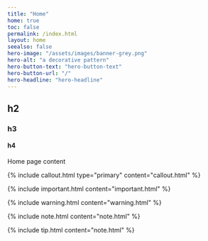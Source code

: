 ```yaml
---
title: "Home"
home: true
toc: false
permalink: /index.html
layout: home
seealso: false
hero-image: "/assets/images/banner-grey.png"
hero-alt: "a decorative pattern"
hero-button-text: "hero-button-text"
hero-button-url: "/"
hero-headline: "hero-headline"
---
```


## h2

### h3

#### h4

Home page content


{% include callout.html type="primary" content="callout.html" %}

{% include important.html content="important.html" %}

{% include warning.html content="warning.html" %}

{% include note.html content="note.html" %}

{% include tip.html content="note.html" %}
